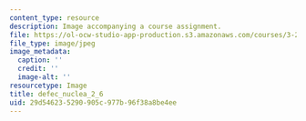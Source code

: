```yaml
---
content_type: resource
description: Image accompanying a course assignment.
file: https://ol-ocw-studio-app-production.s3.amazonaws.com/courses/3-22-mechanical-behavior-of-materials-spring-2008/29d546235290905c977b96f38a8be4ee_defec_nuclea_2_6.jpg
file_type: image/jpeg
image_metadata:
  caption: ''
  credit: ''
  image-alt: ''
resourcetype: Image
title: defec_nuclea_2_6
uid: 29d54623-5290-905c-977b-96f38a8be4ee
---
```


